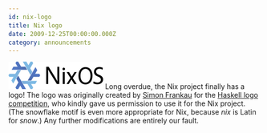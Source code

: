 ```yaml
---
id: nix-logo
title: Nix logo
date: 2009-12-25T00:00:00.000Z
category: announcements
---
```

 [![Nix       logo](../../../assets/logo/nixos-lores.png)](../../../assets/logo/nixos-hires.png) Long overdue, the Nix project finally has a logo! The logo was originally created by [Simon Frankau](http://arbitrary.name/) for the [Haskell logo competition](https://www.haskell.org/haskellwiki/Haskell_logos/New_logo_ideas), who kindly gave us permission to use it for the Nix project. (The snowflake motif is even more appropriate for Nix, because _nix_ is Latin for _snow_.) Any further modifications are entirely our fault.
